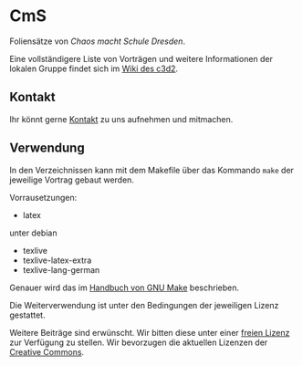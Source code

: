 CmS
===

Foliensätze von *Chaos macht Schule Dresden*.

Eine vollständigere Liste von Vorträgen und weitere Informationen
der lokalen Gruppe findet sich im [Wiki des c3d2](https://wiki.c3d2.de/Chaos_macht_Schule).

Kontakt
-------

Ihr könnt gerne [Kontakt](https://c3d2.de/schule.html) zu uns aufnehmen
und mitmachen.


Verwendung
----------

In den Verzeichnissen kann mit dem Makefile über das Kommando `make` der
jeweilige Vortrag gebaut werden.

Vorrausetzungen:
- latex

unter debian
- texlive
- texlive-latex-extra
- texlive-lang-german

Genauer wird das im [Handbuch von GNU Make] beschrieben.
<!-- Foliengenerator: https://github.com/c3d2/slidenado -->
Die Weiterverwendung ist unter den Bedingungen der jeweiligen Lizenz gestattet.

Weitere Beiträge sind erwünscht. Wir bitten diese unter einer [freien
Lizenz](http://choosealicense.com/) zur Verfügung zu stellen.
Wir bevorzugen die aktuellen Lizenzen der [Creative Commons].

[Handbuch von GNU Make]: https://www.gnu.org/software/make/manual/make.html
[Creative Commons]: http://creativecommons.org/
